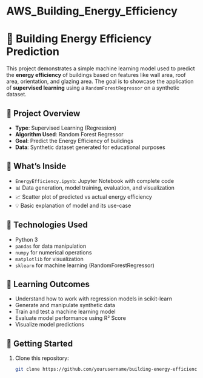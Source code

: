 # AWS_Building_Energy_Efficiency
# 🏢 Building Energy Efficiency Prediction

This project demonstrates a simple machine learning model used to predict the **energy efficiency** of buildings based on features like wall area, roof area, orientation, and glazing area. The goal is to showcase the application of **supervised learning** using a `RandomForestRegressor` on a synthetic dataset.

## 📌 Project Overview

- **Type**: Supervised Learning (Regression)
- **Algorithm Used**: Random Forest Regressor
- **Goal**: Predict the Energy Efficiency of buildings
- **Data**: Synthetic dataset generated for educational purposes

## 📁 What’s Inside

- `EnergyEfficiency.ipynb`: Jupyter Notebook with complete code
- 📊 Data generation, model training, evaluation, and visualization
- 📈 Scatter plot of predicted vs actual energy efficiency
- 💡 Basic explanation of model and its use-case

## 🚀 Technologies Used

- Python 3
- `pandas` for data manipulation
- `numpy` for numerical operations
- `matplotlib` for visualization
- `sklearn` for machine learning (RandomForestRegressor)

## 🧠 Learning Outcomes

- Understand how to work with regression models in scikit-learn
- Generate and manipulate synthetic data
- Train and test a machine learning model
- Evaluate model performance using R² Score
- Visualize model predictions

## 🏁 Getting Started

1. Clone this repository:
   ```bash
   git clone https://github.com/yourusername/building-energy-efficiency.git
